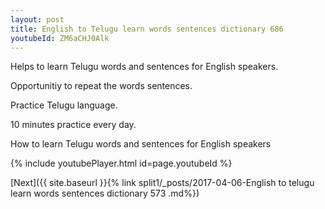 ```yaml
---
layout: post
title: English to Telugu learn words sentences dictionary 686 
youtubeId: ZM6aCHJ0Alk
---
```

 
 
Helps to learn Telugu words and sentences for English speakers.

Opportunitiy to repeat the words sentences. 

Practice Telugu language. 
 
10 minutes practice every day. 
 
How to learn Telugu words and sentences for English speakers 
 
{% include youtubePlayer.html id=page.youtubeId %}
 
 
[Next]({{ site.baseurl }}{% link  split1/_posts/2017-04-06-English to telugu learn words sentences dictionary 573 .md%})
 
